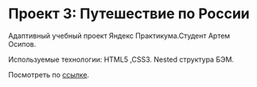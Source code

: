 # Проект 3: Путешествие по России

Адаптивный учебный проект Яндекс Практикума.Студент Артем Осипов.

Используемые технологии: HTML5 ,CSS3. Nested структура БЭМ.

Посмотреть по [ссылке](https://iart0s.github.io/russian-travel/).
